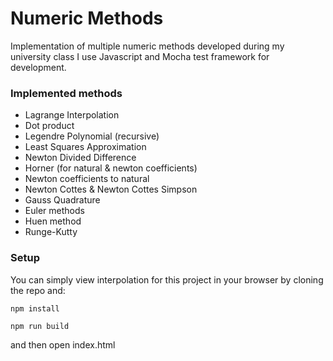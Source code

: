# Numeric Methods
Implementation of multiple numeric methods developed during my university class
I use Javascript and Mocha test framework for development.


### Implemented methods

* Lagrange Interpolation
* Dot product
* Legendre Polynomial (recursive)
* Least Squares Approximation
* Newton Divided Difference
* Horner (for natural & newton coefficients)
* Newton coefficients to natural
* Newton Cottes & Newton Cottes Simpson
* Gauss Quadrature
* Euler methods
* Huen method
* Runge-Kutty

### Setup

You can simply view interpolation for this project in your browser by cloning
the repo and:

`npm install`

`npm run build`

and then open index.html
